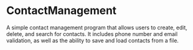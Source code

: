 # ContactManagement
A simple contact management program that allows users to create, edit, delete, and search for contacts. It includes phone number and email validation, as well as the ability to save and load contacts from a file.
